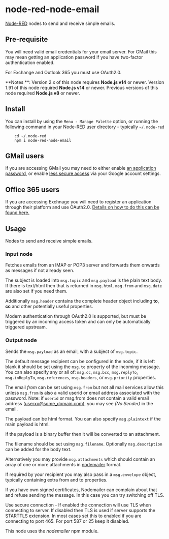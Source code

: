node-red-node-email
===================

<a href="http://nodered.org" target="info">Node-RED</a> nodes to send and receive simple emails.

Pre-requisite
-------------

You will need valid email credentials for your email server. For GMail this may mean
getting an application password if you have two-factor authentication enabled.

For Exchange and Outlook 365 you must use OAuth2.0.

**Notes **:
    Version 2.x of this node requires **Node.js v14** or newer.
    Version 1.91 of this node required **Node.js v14** or newer.
    Previous versions of this node required **Node.js v8** or newer.

Install
-------

You can install by using the `Menu - Manage Palette` option, or running the following command in your
Node-RED user directory - typically `~/.node-red`

        cd ~/.node-red
        npm i node-red-node-email

GMail users
-----------

If you are accessing GMail you may need to either enable <a target="_new" href="https://support.google.com/mail/answer/185833?hl=en">an application password</a>,
or enable <a target="_new" href="https://support.google.com/accounts/answer/6010255?hl=en">less secure access</a> via your Google account settings.</p>

Office 365 users
----------------

If you are accessing Exchnage you will need to register an application through their platform and use OAuth2.0.
<a target="_new" href="https://learn.microsoft.com/en-us/exchange/client-developer/legacy-protocols/how-to-authenticate-an-imap-pop-smtp-application-by-using-oauth#get-an-access-token">Details on how to do this can be found here.</a>

Usage
-----

Nodes to send and receive simple emails.

### Input node

Fetches emails from an IMAP or POP3 server and forwards them onwards as messages if not already seen.

The subject is loaded into `msg.topic` and `msg.payload` is the plain text body.
If there is text/html then that is returned in `msg.html`. `msg.from` and
`msg.date` are also set if you need them.

Additionally `msg.header` contains the complete header object including
**to**, **cc** and other potentially useful properties.

Modern authentication through OAuth2.0 is supported, but must be triggered by an incoming access token and
can only be automatically triggered upstream.

### Output node

Sends the `msg.payload` as an email, with a subject of `msg.topic`.

The default message recipient can be configured in the node, if it is left blank it should be set using the `msg.to` property of the incoming message. You can also specify any or all of: `msg.cc`, `msg.bcc`, `msg.replyTo`, `msg.inReplyTo`, `msg.references`, `msg.headers`, or `msg.priority` properties.


The email *from* can be set using `msg.from` but not all mail services allow
this unless `msg.from` is also a valid userid or email address associated with
the password. Note: if `userid` or msg.from does not contain a valid email
address (userxx@some_domain.com), you may see *(No Sender)* in the email.

The payload can be html format. You can also specify `msg.plaintext` if the main payload is html.

If the payload is a binary buffer then it will be converted to an attachment.

The filename should be set using `msg.filename`. Optionally
`msg.description` can be added for the body text.

Alternatively you may provide `msg.attachments` which should contain an array of one or
more attachments in <a href="https://nodemailer.com/message/attachments/" target="_new">nodemailer</a> format.

If required by your recipient you may also pass in a `msg.envelope` object, typically containing extra from and to properties.

If you have own signed certificates, Nodemailer can complain about that and refuse sending the message. In this case you can try switching off TLS.

Use secure connection - If enabled the connection will use TLS when connecting to server. If disabled then TLS is used if server supports the STARTTLS extension. In most cases set this to enabled if you are connecting to port 465. For port 587 or 25 keep it disabled.

This node uses the *nodemailer* npm module.

